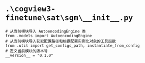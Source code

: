 # `.\cogview3-finetune\sat\sgm\__init__.py`

```
# 从当前模块导入 AutoencodingEngine 类
from .models import AutoencodingEngine
# 从当前模块导入获取配置路径和根据配置实例化对象的工具函数
from .util import get_configs_path, instantiate_from_config
# 定义当前模块的版本号
__version__ = "0.1.0"
```